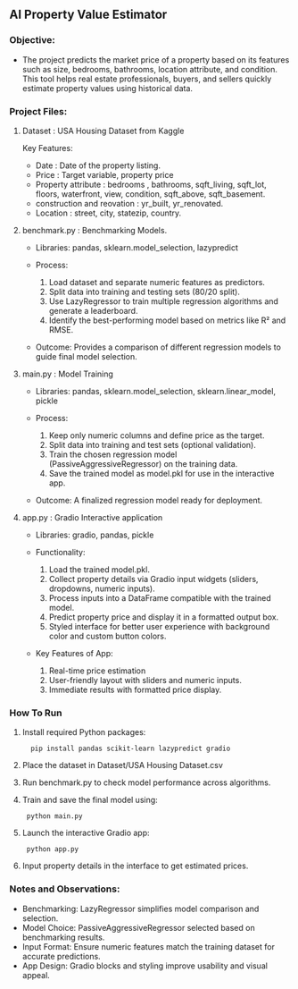 ## AI Property Value Estimator

### Objective:
- The project predicts the market price of a property based on its features such as size, bedrooms, bathrooms, location attribute, and condition. This tool helps real estate professionals, buyers, and sellers quickly estimate property values using historical data.

### Project Files:
1. Dataset : USA Housing Dataset from Kaggle

    Key Features:
    * Date : Date of the property listing.
    * Price : Target variable, property price
    * Property attribute : bedrooms , bathrooms, sqft_living, sqft_lot, floors, waterfront, view, condition, sqft_above, sqft_basement.
    * construction and reovation : yr_built, yr_renovated.
    * Location : street, city, statezip, country.

2. benchmark.py : Benchmarking Models.
    
    * Libraries: pandas, sklearn.model_selection, lazypredict

    * Process:
        1. Load dataset and separate numeric features as predictors.
        2. Split data into training and testing sets (80/20 split).
        3. Use LazyRegressor to train multiple regression algorithms and generate a leaderboard.
        4. Identify the best-performing model based on metrics like R² and RMSE.
    * Outcome: Provides a comparison of different regression models to guide final model selection.

3. main.py : Model Training

    * Libraries: pandas, sklearn.model_selection, sklearn.linear_model, pickle

    * Process:
        1. Keep only numeric columns and define price as the target.
        2. Split data into training and test sets (optional validation).
        3. Train the chosen regression model (PassiveAggressiveRegressor) on the training data.
        4. Save the trained model as model.pkl for use in the interactive app.
    * Outcome: A finalized regression model ready for deployment.

3. app.py : Gradio Interactive application
    * Libraries: gradio, pandas, pickle

    * Functionality:
        1. Load the trained model.pkl.
        2. Collect property details via Gradio input widgets (sliders, dropdowns, numeric inputs).
        3. Process inputs into a DataFrame compatible with the trained model.
        4. Predict property price and display it in a formatted output box.
        5. Styled interface for better user experience with background color and custom button colors.

    * Key Features of App:
        1. Real-time price estimation
        2. User-friendly layout with sliders and numeric inputs.
        3. Immediate results with formatted price display.

### How To Run
1. Install required Python packages: 

         pip install pandas scikit-learn lazypredict gradio
2. Place the dataset in Dataset/USA Housing Dataset.csv
3. Run benchmark.py to check model performance across algorithms.
4. Train and save the final model using:

        python main.py
5. Launch the interactive Gradio app:

        python app.py
6. Input property details in the interface to get estimated prices. 

### Notes and Observations:
* Benchmarking: LazyRegressor simplifies model comparison and selection.
* Model Choice: PassiveAggressiveRegressor selected based on benchmarking results.
* Input Format: Ensure numeric features match the training dataset for accurate predictions.
* App Design: Gradio blocks and styling improve usability and visual appeal.